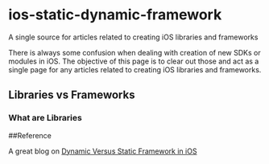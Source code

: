 # ios-static-dynamic-framework
A single source for articles related to creating iOS libraries and frameworks

There is always some confusion when dealing with creation of new SDKs or modules in iOS. The objective of this page is to clear out those and act as a single page for any articles related to creating iOS libraries and frameworks.

## Libraries vs Frameworks

### What are Libraries



##Reference

A great blog on [Dynamic Versus Static Framework in iOS](https://www.ca.com/us/developers/mas/blog/dynamic-versus-static-framework-in-ios.html)

